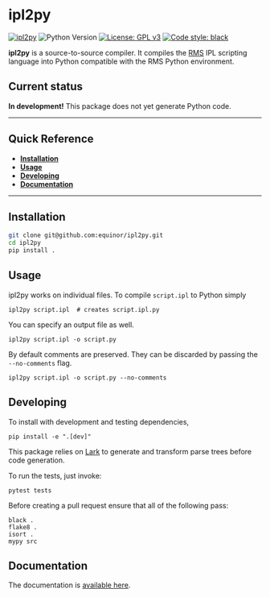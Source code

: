 # ipl2py

[![ipl2py](https://github.com/equinor/ipl2py/actions/workflows/ipl2py.yml/badge.svg)](https://github.com/equinor/ipl2py/actions/workflows/ipl2py.yml)
![Python
Version](https://img.shields.io/badge/python-3.8%20|%203.9%20|%203.10%20|%203.11-blue.svg)
[![License: GPL v3](https://img.shields.io/github/license/equinor/ipl2py)](https://www.gnu.org/licenses/gpl-3.0)
[![Code style: black](https://img.shields.io/badge/code%20style-black-000000.svg)](https://github.com/psf/black)

**ipl2py** is a source-to-source compiler. It compiles the
[RMS](https://www.aspentech.com/en/products/sse/aspen-rms) IPL scripting
language into Python compatible with the RMS Python environment.

## Current status

**In development!** This package does not yet generate Python code.

---

## Quick Reference

* [**Installation**](#installation)
* [**Usage**](#usage)
* [**Developing**](#developing)
* [**Documentation**](#documentation)

---

## Installation

```sh
git clone git@github.com:equinor/ipl2py.git
cd ipl2py
pip install .
```

## Usage

ipl2py works on individual files. To compile `script.ipl` to Python simply

```shell
ipl2py script.ipl  # creates script.ipl.py
```

You can specify an output file as well.

```shell
ipl2py script.ipl -o script.py
```

By default comments are preserved. They can be discarded by passing the
`--no-comments` flag.

```shell
ipl2py script.ipl -o script.py --no-comments
```

## Developing

To install with development and testing dependencies,
```shell
pip install -e ".[dev]"
```

This package relies on [Lark](https://github.com/lark-parser/lark/) to
generate and transform parse trees before code generation.

To run the tests, just invoke:
```shell
pytest tests
```

Before creating a pull request ensure that all of the following pass:
```shell
black .
flake8 .
isort .
mypy src
```

## Documentation

The documentation is [available here](https://equinor.github.io/ipl2py).
